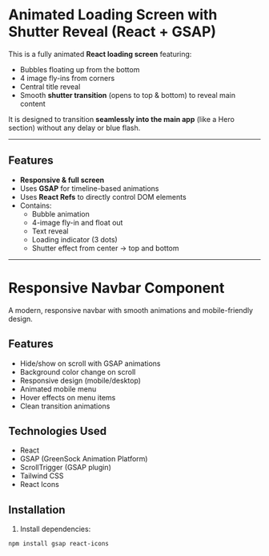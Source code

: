 # Animated Loading Screen with Shutter Reveal (React + GSAP)

This is a fully animated **React loading screen** featuring:

- Bubbles floating up from the bottom  
- 4 image fly-ins from corners  
- Central title reveal  
- Smooth **shutter transition** (opens to top & bottom) to reveal main content

It is designed to transition **seamlessly into the main app** (like a Hero section) without any delay or blue flash.

---

## Features

- **Responsive & full screen**  
- Uses **GSAP** for timeline-based animations  
- Uses **React Refs** to directly control DOM elements  
- Contains:  
  - Bubble animation  
  - 4-image fly-in and float out  
  - Text reveal  
  - Loading indicator (3 dots)  
  - Shutter effect from center → top and bottom  

---


# Responsive Navbar Component

A modern, responsive navbar with smooth animations and mobile-friendly design.

## Features

- Hide/show on scroll with GSAP animations
- Background color change on scroll
- Responsive design (mobile/desktop)
- Animated mobile menu
- Hover effects on menu items
- Clean transition animations

## Technologies Used

- React
- GSAP (GreenSock Animation Platform)
- ScrollTrigger (GSAP plugin)
- Tailwind CSS
- React Icons

## Installation

1. Install dependencies:
```bash
npm install gsap react-icons

